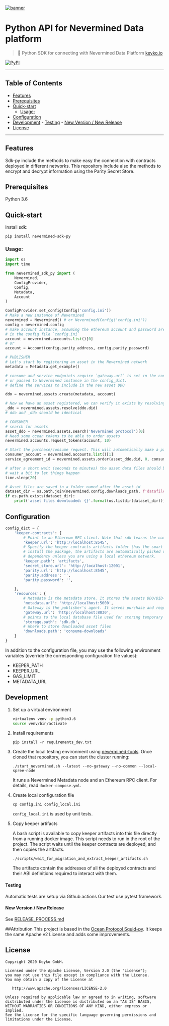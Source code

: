 [![banner](https://raw.githubusercontent.com/keyko-io/assets/master/images/logo/small/keyko_logo@2x-100.jpg)](https://keyko.io)

# Python API for Nevermined Data platform

> 🦑 Python SDK for connecting with Nevermined Data Platform
> [keyko.io](https://keyko.io)

[![PyPI](https://img.shields.io/pypi/v/nevermined-sdk-py.svg)](https://pypi.org/project/nevermined-sdk-py/)

---

## Table of Contents

  - [Features](#features)
  - [Prerequisites](#prerequisites)
  - [Quick-start](#quick-start)
     - [Usage:](#usage)
  - [Configuration](#configuration)
  - [Development](#development)
        - [Testing](#testing)
        - [New Version / New Release](#new-version-new-release)
  - [License](#license)

---

## Features

Sdk-py include the methods to make easy the connection with contracts deployed in different networks.
This repository include also the methods to encrypt and decrypt information using the Parity Secret Store.

## Prerequisites

Python 3.6

## Quick-start

Install sdk:

```
pip install nevermined-sdk-py
```

### Usage:

```python
import os
import time

from nevermined_sdk_py import (
    Nevermined,
    ConfigProvider,
    Config,
    Metadata,
    Account
)

ConfigProvider.set_config(Config('config.ini'))
# Make a new instance of Nevermined
nevermined = Nevermined() # or Nevermined(Config('config.ini'))
config = nevermined.config
# make account instance, assuming the ethereum account and password are set 
# in the config file `config.ini`
account = nevermined.accounts.list()[0]
# or 
account = Account(config.parity_address, config.parity_password)

# PUBLISHER
# Let's start by registering an asset in the Nevermined network
metadata = Metadata.get_example()

# consume and service endpoints require `gateway.url` is set in the config file
# or passed to Nevermined instance in the config_dict.
# define the services to include in the new asset DDO

ddo = nevermined.assets.create(metadata, account)

# Now we have an asset registered, we can verify it exists by resolving the did
_ddo = nevermined.assets.resolve(ddo.did)
# ddo and _ddo should be identical

# CONSUMER
# search for assets
asset_ddo = nevermined.assets.search('Nevermined protocol')[0]
# Need some ocean tokens to be able to order assets
nevermined.accounts.request_tokens(account, 10)

# Start the purchase/consume request. This will automatically make a payment from the specified account.
consumer_account = nevermined.accounts.list()[1]
service_agreement_id = nevermined.assets.order(asset_ddo.did, 0, consumer_account)

# after a short wait (seconds to minutes) the asset data files should be available in the `downloads.path` defined in config
# wait a bit to let things happen
time.sleep(20)

# Asset files are saved in a folder named after the asset id
dataset_dir = os.path.join(nevermined.config.downloads_path, f'datafile.{asset_ddo.asset_id}.0')
if os.path.exists(dataset_dir):
    print('asset files downloaded: {}'.format(os.listdir(dataset_dir)))

```

## Configuration

```python
config_dict = {
    'keeper-contracts': {
        # Point to an Ethereum RPC client. Note that sdk learns the name of the network to work with from this client.
        'keeper.url': 'http://localhost:8545',
        # Specify the keeper contracts artifacts folder (has the smart contracts definitions json files). When you
        # install the package, the artifacts are automatically picked up from the `keeper-contracts` Python
        # dependency unless you are using a local ethereum network.
        'keeper.path': 'artifacts',
        'secret_store.url': 'http://localhost:12001',
        'parity.url': 'http://localhost:8545',
        'parity.address': '',
        'parity.password': '',

    },
    'resources': {
        # Metadata is the metadata store. It stores the assets DDO/DID-document
        'metadata.url': 'http://localhost:5000',
        # Gateway is the publisher's agent. It serves purchase and requests for both data access and compute services
        'gateway.url': 'http://localhost:8030',
        # points to the local database file used for storing temporary information (for instance, pending service agreements).
        'storage.path': 'sdk.db',
        # Where to store downloaded asset files
        'downloads.path': 'consume-downloads'
    }
}

```

In addition to the configuration file, you may use the following environment variables (override the corresponding configuration file values):

- KEEPER_PATH
- KEEPER_URL
- GAS_LIMIT
- METADATA_URL

## Development

1. Set up a virtual environment

    ```bash
    virtualenv venv -p python3.6
    source venv/bin/activate 
    ```

1. Install requirements

    ```
    pip install -r requirements_dev.txt
    ```

1. Create the local testing environment using [nevermined-tools](https://github.com/keyko-io/nevermined-tools). Once cloned that repository, you can start the cluster running:

    ```
    ./start_nevermined.sh --latest --no-gateway --no-common --local-spree-node
    ```

    It runs a Nevermined Metadata node and an Ethereum RPC client. For details, read `docker-compose.yml`.

1. Create local configuration file

    ```
    cp config.ini config_local.ini
    ```

   `config_local.ini` is used by unit tests.

1. Copy keeper artifacts

    A bash script is available to copy keeper artifacts into this file directly from a running docker image. This script needs to run in the root of the project.
    The script waits until the keeper contracts are deployed, and then copies the artifacts.

    ```
    ./scripts/wait_for_migration_and_extract_keeper_artifacts.sh
    ```

    The artifacts contain the addresses of all the deployed contracts and their ABI definitions required to interact with them.


#### Testing

Automatic tests are setup via Github actions
Our test use pytest framework.

#### New Version / New Release

See [RELEASE_PROCESS.md](RELEASE_PROCESS.md)

##Attribution
This project is based in the [Ocean Protocol Squid-py](https://github.com/oceanprotocol/squid-py). It keeps the same Apache v2 License and adds some improvements.


## License

```text
Copyright 2020 Keyko GmbH.

Licensed under the Apache License, Version 2.0 (the "License");
you may not use this file except in compliance with the License.
You may obtain a copy of the License at

   http://www.apache.org/licenses/LICENSE-2.0

Unless required by applicable law or agreed to in writing, software
distributed under the License is distributed on an "AS IS" BASIS,
WITHOUT WARRANTIES OR CONDITIONS OF ANY KIND, either express or implied.
See the License for the specific language governing permissions and
limitations under the License.
```